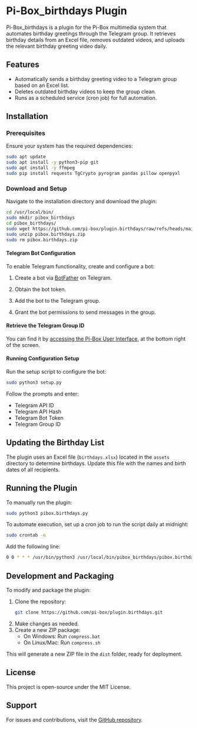 # Pi-Box\_birthdays Plugin

Pi-Box\_birthdays is a plugin for the Pi-Box multimedia system that automates birthday greetings through the Telegram group. It retrieves birthday details from an Excel file, removes outdated videos, and uploads the relevant birthday greeting video daily.

## Features

- Automatically sends a birthday greeting video to a Telegram group based on an Excel list.
- Deletes outdated birthday videos to keep the group clean.
- Runs as a scheduled service (cron job) for full automation.

## Installation

### Prerequisites

Ensure your system has the required dependencies:

```bash
sudo apt update
sudo apt install -y python3-pip git
sudo apt install -y ffmpeg
sudo pip install requests TgCrypto pyrogram pandas pillow openpyxl
```

### Download and Setup

Navigate to the installation directory and download the plugin:

```bash
cd /usr/local/bin/
sudo mkdir pibox_birthdays
cd pibox_birthdays/
sudo wget https://github.com/pi-box/plugin.birthdays/raw/refs/heads/main/dist/pibox.birthdays.zip
sudo unzip pibox.birthdays.zip
sudo rm pibox.birthdays.zip
```

#### Telegram Bot Configuration

To enable Telegram functionality, create and configure a bot:

1. Create a bot via [BotFather](https://t.me/botfather) on Telegram.

2. Obtain the bot token.

3. Add the bot to the Telegram group.

4. Grant the bot permissions to send messages in the group.

#### Retrieve the Telegram Group ID

You can find it by [accessing the Pi-Box User Interface](https://github.com/pi-box/srv/?tab=readme-ov-file#accessing-the-pi-box-user-interface), at the bottom right of the screen.

#### Running Configuration Setup

Run the setup script to configure the bot:

```bash
sudo python3 setup.py
```

Follow the prompts and enter:

- Telegram API ID
- Telegram API Hash
- Telegram Bot Token
- Telegram Group ID

## Updating the Birthday List

The plugin uses an Excel file (`birthdays.xlsx`) located in the `assets` directory to determine birthdays. Update this file with the names and birth dates of all recipients.

## Running the Plugin

To manually run the plugin:

```bash
sudo python3 pibox.birthdays.py
```

To automate execution, set up a cron job to run the script daily at midnight:

```bash
sudo crontab -e
```

Add the following line:

```bash
0 0 * * * /usr/bin/python3 /usr/local/bin/pibox_birthdays/pibox.birthdays.py
```

## Development and Packaging

To modify and package the plugin:

1. Clone the repository:
   ```bash
   git clone https://github.com/pi-box/plugin.birthdays.git
   ```
2. Make changes as needed.
3. Create a new ZIP package:
   - On Windows: Run `compress.bat`
   - On Linux/Mac: Run `compress.sh`

This will generate a new ZIP file in the `dist` folder, ready for deployment.

## License

This project is open-source under the MIT License.

## Support

For issues and contributions, visit the [GitHub repository](https://github.com/pi-box/plugin.birthdays).

